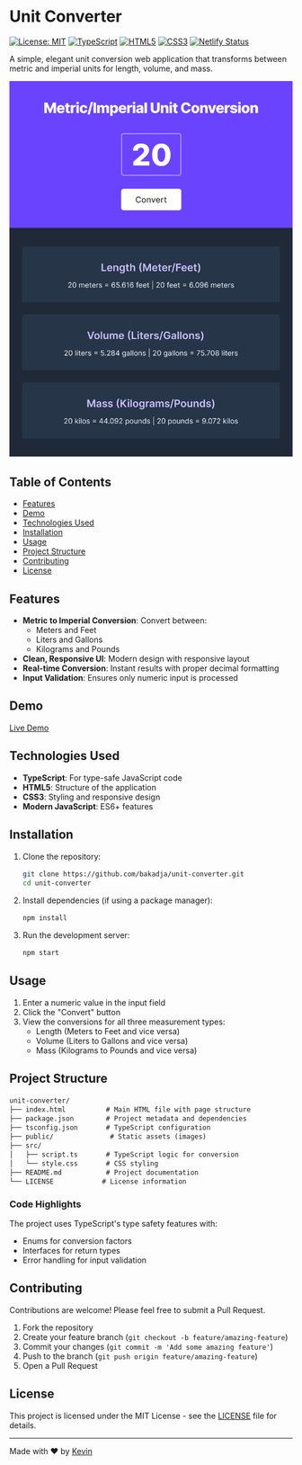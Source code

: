 # Unit Converter

[![License: MIT](https://img.shields.io/badge/License-MIT-yellow.svg)](https://opensource.org/licenses/MIT)
[![TypeScript](https://img.shields.io/badge/TypeScript-5.8-blue)](https://www.typescriptlang.org/)
[![HTML5](https://img.shields.io/badge/HTML-5-orange)](https://developer.mozilla.org/en-US/docs/Web/HTML)
[![CSS3](https://img.shields.io/badge/CSS-3-blue)](https://developer.mozilla.org/en-US/docs/Web/CSS)
[![Netlify Status](https://api.netlify.com/api/v1/badges/87e62455-b35b-496f-9d8b-f42c563981c3/deploy-status)](https://app.netlify.com/sites/magnificent-naiad-d70125/deploys)

A simple, elegant unit conversion web application that transforms between metric and imperial units for length, volume, and mass.

![Unit Converter Screenshot](public/preview.png)

## Table of Contents

- [Features](#features)
- [Demo](#demo)
- [Technologies Used](#technologies-used)
- [Installation](#installation)
- [Usage](#usage)
- [Project Structure](#project-structure)
- [Contributing](#contributing)
- [License](#license)

## Features

- **Metric to Imperial Conversion**: Convert between:
  - Meters and Feet
  - Liters and Gallons
  - Kilograms and Pounds
- **Clean, Responsive UI**: Modern design with responsive layout
- **Real-time Conversion**: Instant results with proper decimal formatting
- **Input Validation**: Ensures only numeric input is processed

## Demo

[Live Demo](https://unit-converter.kevinngongang.dev)

## Technologies Used

- **TypeScript**: For type-safe JavaScript code
- **HTML5**: Structure of the application
- **CSS3**: Styling and responsive design
- **Modern JavaScript**: ES6+ features

## Installation

1. Clone the repository:
   ```bash
   git clone https://github.com/bakadja/unit-converter.git
   cd unit-converter
   ```

2. Install dependencies (if using a package manager):
   ```bash
   npm install
   ```

3. Run the development server:
   ```bash
   npm start
   ```

## Usage

1. Enter a numeric value in the input field
2. Click the "Convert" button
3. View the conversions for all three measurement types:
   - Length (Meters to Feet and vice versa)
   - Volume (Liters to Gallons and vice versa)
   - Mass (Kilograms to Pounds and vice versa)

## Project Structure

```
unit-converter/
├── index.html          # Main HTML file with page structure
├── package.json        # Project metadata and dependencies
├── tsconfig.json       # TypeScript configuration
├── public/              # Static assets (images)
├── src/
│   ├── script.ts       # TypeScript logic for conversion
│   └── style.css       # CSS styling
├── README.md           # Project documentation
└── LICENSE            # License information
```

### Code Highlights

The project uses TypeScript's type safety features with:
- Enums for conversion factors
- Interfaces for return types
- Error handling for input validation

## Contributing

Contributions are welcome! Please feel free to submit a Pull Request.

1. Fork the repository
2. Create your feature branch (`git checkout -b feature/amazing-feature`)
3. Commit your changes (`git commit -m 'Add some amazing feature'`)
4. Push to the branch (`git push origin feature/amazing-feature`)
5. Open a Pull Request

## License

This project is licensed under the MIT License - see the [LICENSE](LICENSE) file for details.

---

Made with ❤️ by [Kevin](https://github.com/bakadja)
